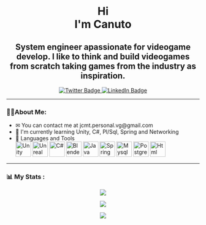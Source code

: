 <div id="header" align="center">
    <h1>Hi<br>I'm Canuto</h1>
    <h2>System engineer apassionate for videogame develop. I like to think and build videogames from scratch taking games from the industry as inspiration.</h2>
    <div id="badges">
        <a href="https://twitter.com/J_u_a_n_c_k" target="_blank">
            <img src="https://img.shields.io/twitter/url?label=%40J_u_a_n_c_k&logo=twitter&style=plastic&url=https%3A%2F%2Ftwitter.com%2FJ_u_a_n_c_k" alt="Twitter Badge"/>
        </a>
        <a href="https://www.linkedin.com/in/juan-moya-vg/" target="_blank">
            <img src="https://img.shields.io/twitter/url?label=Juan%20Moya&logo=Linkedin&style=plastic&url=https%3A%2F%2Fwww.linkedin.com%2Fin%2Fjuan-moya-vg%2F" alt="LinkedIn Badge"/>
        </a>
    </div>
</div>

---

<div id="about-me">
    <h3>👨‍💻About Me:</h3>
    <ul>
        <li>✉ You can contact me at <span type="email">jcmt.personal.vg@gmail.com</span></li>
        <li>📕 I'm currently learning Unity, C#, Pl/Sql, Spring and Networking</li>
        <li>
            🔨 Languages and Tools<br>
            <img src="https://cdn.jsdelivr.net/gh/devicons/devicon/icons/unity/unity-original.svg" title="Unity" alt="Unity" width="40" height="40"/>
            <img src="https://cdn.jsdelivr.net/gh/devicons/devicon/icons/unrealengine/unrealengine-original.svg" title="unreal Engine" alt="Unreal Engine" width="40" height="40"/>
            <img src="https://cdn.jsdelivr.net/gh/devicons/devicon/icons/csharp/csharp-original.svg" title="C#" alt="C#" width="40" height="40"/>
            <img src="https://cdn.jsdelivr.net/gh/devicons/devicon/icons/blender/blender-original.svg" title="Blender" alt="Blender" width="40" height="40"/>
            <img src="https://cdn.jsdelivr.net/gh/devicons/devicon/icons/java/java-original.svg" title="Java" alt="Java" width="40" height="40"/>
            <img src="https://cdn.jsdelivr.net/gh/devicons/devicon/icons/spring/spring-original.svg" title="Spring" alt="Spring" width="40" height="40"/>
            <img src="https://cdn.jsdelivr.net/gh/devicons/devicon/icons/mysql/mysql-original.svg" title="Mysql" alt="Mysql" width="40" height="40"/>
            <img src="https://cdn.jsdelivr.net/gh/devicons/devicon/icons/postgresql/postgresql-original.svg" title="Postgres" alt="Postgres" width="40" height="40"/>
            <img src="https://cdn.jsdelivr.net/gh/devicons/devicon/icons/html5/html5-original.svg" title="Html" alt="Html" width="40" height="40"/>
        </li>
    </ul>
</div>

---

### 📊 My Stats :

<p align="center">
    <a href="https://git.io/streak-stats"><img src="https://streak-stats.demolab.com?user=Canuto31&theme=gotham">
    
</p>
<p align="center">
    <img src="https://github-readme-stats.vercel.app/api?username=Canuto31&show_icons=true&theme=gotham"/>
</p>
<p align="center">
    <a href="https://github.com/Canuto31/github-readme-stats"><img src="https://github-readme-stats.vercel.app/api/top-langs/?username=Canuto31&layout=compact&theme=gotham">
</p>